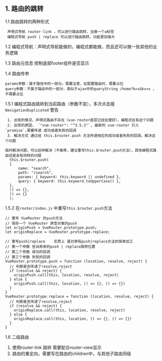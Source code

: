 ## 1. 路由的跳转
1.1 路由跳转的两种形式 

     声明式导航 router-link ，可以进行路由跳转，当做一个a标签
     编程式导航 push | replace 可以进行路由跳转，功能更加强大
   
1.2 编程式导航：声明式导航能做的，编程式都能做，而且还可以做一些其他的业务逻辑

1.3 路由元信息 控制底部footer组件是否显示

1.4 路由传参 

    params参数：属于路径中的一部分。需要注意，在配置路由时，需要占位
    query参数：不属于路由中的一部分，类似于ajax中的queryString /home?k=v&kv=x ，不需要占位

1.5.1 编程式路由跳转到当前路由（参数不变），多次点击报 `NavigationDuplicated` 警告

     1. 出现的情况，声明式路由不存在（vue-router底层已经处理好），编程式在有这个问题
     2. 出现的原因， `"vue-router": "^3.5.3"`, 最新的 vue-router 引入 `promise`,需要传递 成功或者失败的回调
     3. 解决方式 通过给 this.$router.push 方法传递相应的成功或者失败的回调，解决这个问题

```
临时解决问题，可以这样解决（不推荐，建议重写this.$router.push方法），其他编程式路由还是会有同样的问题
  this.$router.push(
  {
      name: "search",
      path: "/search",
      params: { keyword: this.keyword || undefined }, 
      query: { keyword: this.keyword.toUpperCase() },
  },
  () => {},
  () => {}
  );
```
1.5.2 在`router/index.js` 中重写`this.$router.push`方法
```
// 重写 VueRouter 的push方法
// 保存一个 VueRouter 原型对象的push
let originPush = VueRouter.prototype.push;
let originReplace = VueRouter.prototype.replace;

// 重写push|replace    实质上 是对原有push|replace方法的简单加工
// 第一个参数 告诉原来的push | replace跳转位置
// 第二个参数 成功的回调
// 第三个参数 失败的回调
VueRouter.prototype.push = function (location, resolve, reject) {
  // 判断是否传递了resolve,reject
  if (resolve && reject) {
    originPush.call(this, location, resolve, reject)
  } else {
    originPush.call(this, location, () => {}, () => {})
  }
}
VueRouter.prototype.replace = function (location, resolve, reject) {
  // 判断是否传递了resolve,reject
  if (resolve && reject) {
    originReplace.call(this, location, resolve, reject)
  } else {
    originReplace.call(this, location, () => {}, () => {})
  }
}
```


1.6 二级路由
  1) 使用router-link 跳转  需要配合router-view显示
  2) 路由的重定向，需要写在路由的children中，与其他子路由同级